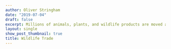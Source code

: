 ```yaml
---
author: Oliver Stringham
date: "2019-07-04"
draft: false
excerpt: Millions of animals, plants, and wildlife products are moved across the global every year. This trade of wildlife presents serious conservation and biosecurity threats. Removing plants and animals from their natural habitat can endanger populations with extinction. Also, moving plants and animals can result in spread of diseases and produce new invasive species. My research seeks to understand the dynamics of the wildlife trade of live animals, in particular the conservation threats and invasive species risks.
layout: single
show_post_thumbnail: true
title: Wildlife Trade
---
```


